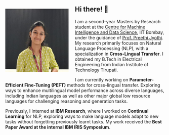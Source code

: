 <img src="snegha_profile.jpg" width="200" height="200" align="left" style="margin: 40px 20px 20px 0;"/>

## Hi there! 👋

I am a second-year Masters by Research student at the [Centre for Machine Intelligence and Data Science](https://www.minds.iitb.ac.in/), IIT Bombay, under the guidance of [Prof. Preethi Jyothi](https://www.cse.iitb.ac.in/~pjyothi/). My research primarily focuses on Natural Language Processing (NLP), with a specialization in **Cross-Lingual Transfer**. I obtained my B.Tech in Electrical Engineering from Indian Institute of Technology Tirupati.

I am currently working on **Parameter-Efficient Fine-Tuning (PEFT)** methods for cross-lingual transfer. Exploring ways to enhance multilingual model performance across diverse languages, including Indian languages as well as other major global low resource languages for challenging reasoning and generation tasks.

Previously, I interned at **IBM Research**, where I worked on **Continual Learning** for NLP, exploring ways to make language models adapt to new tasks without forgetting previously learnt tasks. My work received the **Best Paper Award at the internal IBM IRIS Symposium**.


